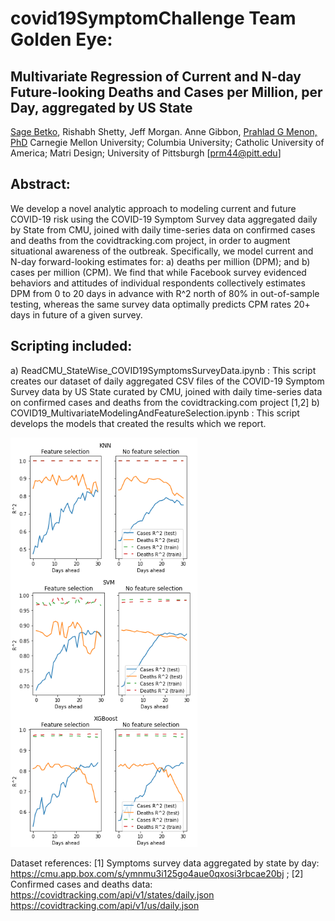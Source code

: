 # covid19SymptomChallenge Team Golden Eye:

## Multivariate Regression of Current and N-day Future-looking Deaths and Cases per Million, per Day, aggregated by US State

[Sage Betko](http://www.github.com/pkla), Rishabh Shetty, Jeff Morgan. Anne Gibbon, [Prahlad G Menon, PhD](http://www.github.com/menonpg) 
Carnegie Mellon University; Columbia University; Catholic University of America; Matri Design; University of Pittsburgh [prm44@pitt.edu]

## Abstract: 
We develop a novel analytic approach to modeling current and future COVID-19 risk using the COVID-19 Symptom Survey data aggregated daily by State from CMU, joined with daily time-series data on confirmed cases and deaths  from the covidtracking.com project, in order to augment situational awareness of the outbreak. 
Specifically, we model current and N-day forward-looking estimates for: a) deaths per million (DPM); and b) cases per million (CPM). We find that while Facebook survey evidenced behaviors and attitudes of individual respondents collectively estimates DPM from 0 to 20 days in advance with R^2 north of 80% in out-of-sample testing, whereas the same survey data optimally predicts CPM rates 20+ days in future of a given survey. 

## Scripting included:
a) ReadCMU_StateWise_COVID19SymptomsSurveyData.ipynb :  This script creates our dataset of daily aggregated CSV files of the COVID-19 Symptom Survey data by US State curated by CMU, joined with daily time-series data on confirmed cases and deaths  from the covidtracking.com project [1,2] 
b) COVID19_MultivariateModelingAndFeatureSelection.ipynb : This script develops the models that created the results which we report. 

![Results from KNN, SVM and XGBoost regression modeling of DPM and CPM N=0 to N=30 days in future](https://github.com/menonpg/covid19SymptomChallenge/raw/master/Result01.PNG)

Dataset references:
[1] Symptoms survey data aggregated by state by day: https://cmu.app.box.com/s/ymnmu3i125go4aue0qxosi3rbcae20bj ;
[2] Confirmed cases and deaths data:  https://covidtracking.com/api/v1/states/daily.json https://covidtracking.com/api/v1/us/daily.json

